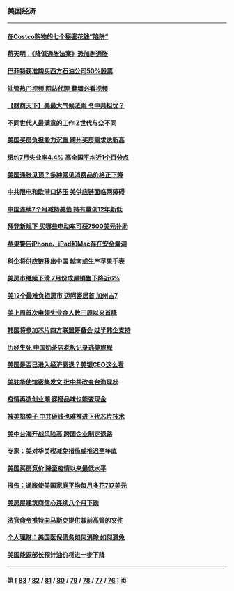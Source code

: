 ### 美国经济
---
#### [在Costco购物的七个秘密花钱“陷阱”](../../pages/ncid1078158/n13806268.md?08220045) 
#### [蒋天明：《降低通胀法案》恐加剧通胀](../../pages/ncid1078158/n13806996.md?08220045) 
#### [巴菲特获准购买西方石油公司50%股票](../../pages/ncid1078158/n13806796.md?08220045) 
#### [油管热门视频 网站代理 翻墙必看视频](http://209.222.30.114:81/youtube.html?08220045)
#### [【财商天下】美最大气候法案 令中共担忧？](../../pages/ncid1078158/n13806783.md?08220045) 
#### [不同世代人最满意的工作 Z世代与众不同](../../pages/ncid1078158/n13804109.md?08220045) 
#### [美国买房负担能力沉重 跨州买房需求达新高](../../pages/ncid1078158/n13806456.md?08220045) 
#### [纽约7月失业率4.4% 高全国平均近1个百分点](../../pages/ncid1078158/n13806417.md?08220045) 
#### [美国通胀见顶？多种常见消费品价格正下降](../../pages/ncid1078158/n13806334.md?08220045) 
#### [中共限电和欧港口挤压 美供应链面临两障碍](../../pages/ncid1078158/n13804883.md?08220045) 
#### [中国连续7个月减持美债 持有量创12年新低](../../pages/ncid1078158/n13805844.md?08220045) 
#### [拜登新规下 买哪些电动车可获7500美元补助](../../pages/ncid1078158/n13805753.md?08220045) 
#### [苹果警告iPhone、iPad和Mac存在安全漏洞](../../pages/ncid1078158/n13805570.md?08220045) 
#### [科企将供应链移出中国 越南或生产苹果手表](../../pages/ncid1078158/n13805458.md?08220045) 
#### [美房市继续下滑 7月份成屋销售下降近6%](../../pages/ncid1078158/n13805444.md?08220045) 
#### [美12个最难负担房市 迈阿密居首 加州占7](../../pages/ncid1078158/n13805531.md?08220045) 
#### [美上周首次申领失业金人数三周以来首降](../../pages/ncid1078158/n13805402.md?08220045) 
#### [韩国将参加芯片四方联盟筹备会 过半韩企支持](../../pages/ncid1078158/n13805246.md?08220045) 
#### [历经生死 中国奶茶店老板记录逃美旅程](../../pages/ncid1078158/n13805185.md?08220045) 
#### [美国是否已进入经济衰退？美银CEO这么看](../../pages/ncid1078158/n13805146.md?08220045) 
#### [美驻华使馆密集发文 批中共改变台海现状](../../pages/ncid1078158/n13805136.md?08220045) 
#### [疫情再造创业潮 穿搭品味也能变现金](../../pages/ncid1078158/n13804846.md?08220045) 
#### [被美掐脖子 中共砸钱也难推进下代芯片技术](../../pages/ncid1078158/n13804047.md?08220045) 
#### [美中台海开战风险高 跨国企业制定退路](../../pages/ncid1078158/n13804488.md?08220045) 
#### [专家：美对华关税减免措施或推迟至年底](../../pages/ncid1078158/n13804428.md?08220045) 
#### [美国买房竞价 降至疫情以来最低水平](../../pages/ncid1078158/n13804232.md?08220045) 
#### [报告：通胀使美国家庭平均每月多花717美元](../../pages/ncid1078158/n13804030.md?08220045) 
#### [美房屋建筑商信心连续八个月下跌](../../pages/ncid1078158/n13803285.md?08220045) 
#### [法官命令推特向马斯克提供其前高管的文件](../../pages/ncid1078158/n13803237.md?08220045) 
#### [个人理财：美国医保债务如何消除 如何避免](../../pages/ncid1078158/n13802360.md?08220045) 
#### [美国能源部长预计油价将进一步下降](../../pages/ncid1078158/n13802638.md?08220045) 

---
#### 第 [ [83](./83.md?08220045) / [82](./82.md?08220045) / [81](./81.md?08220045) / [80](./80.md?08220045) / [79](./79.md?08220045) / [78](./78.md?08220045) / [77](./77.md?08220045) / [76](./76.md?08220045) ] 页
